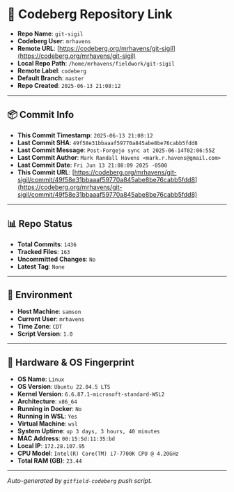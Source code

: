 # 🔗 Codeberg Repository Link

- **Repo Name**: `git-sigil`
- **Codeberg User**: `mrhavens`
- **Remote URL**: [https://codeberg.org/mrhavens/git-sigil](https://codeberg.org/mrhavens/git-sigil)
- **Local Repo Path**: `/home/mrhavens/fieldwork/git-sigil`
- **Remote Label**: `codeberg`
- **Default Branch**: `master`
- **Repo Created**: `2025-06-13 21:08:12`

---

## 📦 Commit Info

- **This Commit Timestamp**: `2025-06-13 21:08:12`
- **Last Commit SHA**: `49f58e31bbaaaf59770a845abe8be76cabb5fdd8`
- **Last Commit Message**: `Post-Forgejo sync at 2025-06-14T02:06:55Z`
- **Last Commit Author**: `Mark Randall Havens <mark.r.havens@gmail.com>`
- **Last Commit Date**: `Fri Jun 13 21:08:09 2025 -0500`
- **This Commit URL**: [https://codeberg.org/mrhavens/git-sigil/commit/49f58e31bbaaaf59770a845abe8be76cabb5fdd8](https://codeberg.org/mrhavens/git-sigil/commit/49f58e31bbaaaf59770a845abe8be76cabb5fdd8)

---

## 📊 Repo Status

- **Total Commits**: `1436`
- **Tracked Files**: `163`
- **Uncommitted Changes**: `No`
- **Latest Tag**: `None`

---

## 🧭 Environment

- **Host Machine**: `samson`
- **Current User**: `mrhavens`
- **Time Zone**: `CDT`
- **Script Version**: `1.0`

---

## 🧬 Hardware & OS Fingerprint

- **OS Name**: `Linux`
- **OS Version**: `Ubuntu 22.04.5 LTS`
- **Kernel Version**: `6.6.87.1-microsoft-standard-WSL2`
- **Architecture**: `x86_64`
- **Running in Docker**: `No`
- **Running in WSL**: `Yes`
- **Virtual Machine**: `wsl`
- **System Uptime**: `up 3 days, 3 hours, 40 minutes`
- **MAC Address**: `00:15:5d:11:35:bd`
- **Local IP**: `172.28.107.95`
- **CPU Model**: `Intel(R) Core(TM) i7-7700K CPU @ 4.20GHz`
- **Total RAM (GB)**: `23.44`

---

_Auto-generated by `gitfield-codeberg` push script._
